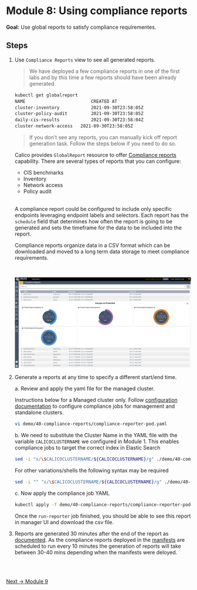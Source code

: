 # Module 8: Using compliance reports

**Goal:** Use global reports to satisfy compliance requirementes.

## Steps

1. Use `Compliance Reports` view to see all generated reports.

    >We have deployed a few compliance reports in one of the first labs and by this time a few reports should have been already generated. 
    ```bash
    kubectl get globalreport                                                          
    NAME                         CREATED AT
    cluster-inventory            2021-09-30T23:58:05Z
    cluster-policy-audit         2021-09-30T23:58:05Z
    daily-cis-results            2021-09-30T23:58:04Z
    cluster-network-access   2021-09-30T23:58:05Z
    ```

    >If you don't see any reports, you can manually kick off report generation task. Follow the steps below if you need to do so.

    Calico provides `GlobalReport` resource to offer [Compliance reports](https://docs.tigera.io/v3.9/compliance/overview) capability. There are several types of reports that you can configure:

    - CIS benchmarks
    - Inventory
    - Network access
    - Policy audit

    <br>

    A compliance report could be configured to include only specific endpoints leveraging endpoint labels and selectors. Each report has the `schedule` field that determines how often the report is going to be generated and sets the timeframe for the data to be included into the report.

    Compliance reports organize data in a CSV format which can be downloaded and moved to a long term data storage to meet compliance requirements.
    
    <br>

    ![compliance report](../img/compliance-report.png)

2. Generate a reports at any time to specify a different start/end time.
   
   a. Review and apply the yaml file for the managed cluster.

    Instructions below for a Managed cluster only. Follow [configuration documentation](https://docs.tigera.io/compliance/overview#run-reports) to configure compliance jobs for management and standalone clusters.

   ```bash
   vi demo/40-compliance-reports/compliance-reporter-pod.yaml
   ```

   b. We need to substitute the Cluster Name in the YAML file with the variable `CALICOCLUSTERNAME` we configured in Module 1. This enables compliance jobs to target the correct index in Elastic Search
	```bash
	sed -i "s/\$CALICOCLUSTERNAME/${CALICOCLUSTERNAME}/g" ./demo/40-compliance-reports/compliance-reporter-pod.yaml
	```
	For other variations/shells the following syntax may be required

	```bash
	sed -i "" "s/\$CALICOCLUSTERNAME/${CALICOCLUSTERNAME}/g" ./demo/40-compliance-reports/compliance-reporter-pod.yaml
	```

    c. Now apply the compliance job YAML
	```bash
	kubectl apply -f demo/40-compliance-reports/compliance-reporter-pod.yaml
	```

    Once the `run-reporter` job finished, you should be able to see this report in manager UI and download the csv file. 

3. Reports are generated 30 minutes after the end of the report as [documented](https://docs.tigera.io/v3.9/compliance/overview#change-the-default-report-generation-time). As the compliance reports deployed in the [manifests](https://github.com/tigera-solutions/calicocloud-aks-workshop/tree/main/demo/40-compliance-reports) are scheduled to run every 10 minutes the generation of reports will take between 30-40 mins depending when the manifests were deloyed.
<br>

<br>



[Next -> Module 9](../modules/using-alerts.md)